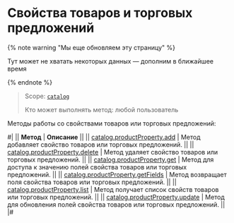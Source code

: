 # Свойства товаров и торговых предложений

{% note warning "Мы еще обновляем эту страницу" %}

Тут может не хватать некоторых данных — дополним в ближайшее время

{% endnote %}

> Scope: [`catalog`](../../scopes/permissions.md)
>
> Кто может выполнять метод: любой пользователь

Методы работы со свойствами товаров или торговых предложений:

#|
|| **Метод** | **Описание** ||
|| [catalog.productProperty.add](./catalog-product-property-add.md) | Метод добавляет свойство товаров или торговых предложений. ||
|| [catalog.productProperty.delete](./catalog-product-property-delete.md) | Метод удаляет свойство товаров или торговых предложений. ||
|| [catalog.productProperty.get](./catalog-product-property-get.md) | Метод для доступа к значению полей свойства товаров или торговых предложений. ||
|| [catalog.productProperty.getFields](./catalog-product-property-get-fields.md) | Метод возвращает поля свойства товаров или торговых предложений. ||
|| [catalog.productProperty.list](./catalog-product-property-list.md) | Метод получает список свойств товаров или торговых предложений. ||
|| [catalog.productProperty.update](./catalog-product-property-update.md) | Метод для обновления полей свойства товаров или торговых предложений. ||
|#